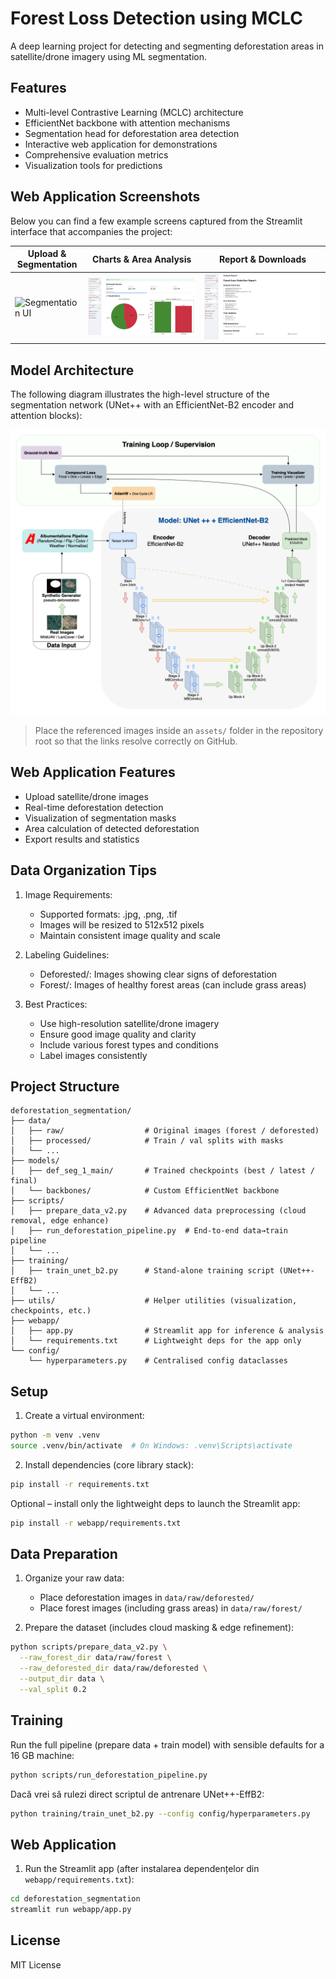 # Forest Loss Detection using MCLC

A deep learning project for detecting and segmenting deforestation areas in satellite/drone imagery using ML segmentation.

## Features

- Multi-level Contrastive Learning (MCLC) architecture
- EfficientNet backbone with attention mechanisms
- Segmentation head for deforestation area detection
- Interactive web application for demonstrations
- Comprehensive evaluation metrics
- Visualization tools for predictions

## Web Application Screenshots

Below you can find a few example screens captured from the Streamlit interface that accompanies the project:

| Upload & Segmentation | Charts & Area Analysis | Report & Downloads |
| --- | --- | --- |
| ![Segmentation UI](assets/deforestration_segmentation.png) | ![Charts & Analysis](assets/charts_analysis.png) | ![Report & Downloads](assets/report_downloads.png) |

## Model Architecture

The following diagram illustrates the high-level structure of the segmentation network (UNet++ with an EfficientNet-B2 encoder and attention blocks):

<p align="center">
  <img src="assets/arhitecture.png" alt="Model architecture" width="800"/>
</p>

> Place the referenced images inside an `assets/` folder in the repository root so that the links resolve correctly on GitHub.

## Web Application Features

- Upload satellite/drone images
- Real-time deforestation detection
- Visualization of segmentation masks
- Area calculation of detected deforestation
- Export results and statistics

## Data Organization Tips

1. Image Requirements:
   - Supported formats: .jpg, .png, .tif
   - Images will be resized to 512x512 pixels
   - Maintain consistent image quality and scale

2. Labeling Guidelines:
   - Deforested/: Images showing clear signs of deforestation
   - Forest/: Images of healthy forest areas (can include grass areas)

3. Best Practices:
   - Use high-resolution satellite/drone imagery
   - Ensure good image quality and clarity
   - Include various forest types and conditions
   - Label images consistently


## Project Structure

```text
deforestation_segmentation/
├── data/
│   ├── raw/                  # Original images (forest / deforested)
│   ├── processed/            # Train / val splits with masks
│   └── ...
├── models/
│   ├── def_seg_1_main/       # Trained checkpoints (best / latest / final)
│   └── backbones/            # Custom EfficientNet backbone
├── scripts/
│   ├── prepare_data_v2.py    # Advanced data preprocessing (cloud removal, edge enhance)
│   ├── run_deforestation_pipeline.py  # End-to-end data→train pipeline
│   └── ...
├── training/
│   ├── train_unet_b2.py      # Stand-alone training script (UNet++-EffB2)
│   └── ...
├── utils/                    # Helper utilities (visualization, checkpoints, etc.)
├── webapp/
│   ├── app.py                # Streamlit app for inference & analysis
│   └── requirements.txt      # Lightweight deps for the app only
└── config/
    └── hyperparameters.py    # Centralised config dataclasses
```

## Setup

1. Create a virtual environment:
```bash
python -m venv .venv
source .venv/bin/activate  # On Windows: .venv\Scripts\activate
```

2. Install dependencies (core library stack):
```bash
pip install -r requirements.txt
```

Optional – install only the lightweight deps to launch the Streamlit app:
```bash
pip install -r webapp/requirements.txt
```

## Data Preparation

1. Organize your raw data:
   - Place deforestation images in `data/raw/deforested/`
   - Place forest images (including grass areas) in `data/raw/forest/`

2. Prepare the dataset (includes cloud masking & edge refinement):
```bash
python scripts/prepare_data_v2.py \
  --raw_forest_dir data/raw/forest \
  --raw_deforested_dir data/raw/deforested \
  --output_dir data \
  --val_split 0.2
```

## Training

Run the full pipeline (prepare data + train model) with sensible defaults for a 16 GB machine:
```bash
python scripts/run_deforestation_pipeline.py
```

Dacă vrei să rulezi direct scriptul de antrenare UNet++-EffB2:
```bash
python training/train_unet_b2.py --config config/hyperparameters.py
```

## Web Application

1. Run the Streamlit app (after instalarea dependențelor din `webapp/requirements.txt`):
```bash
cd deforestation_segmentation
streamlit run webapp/app.py
```

## License

MIT License 
